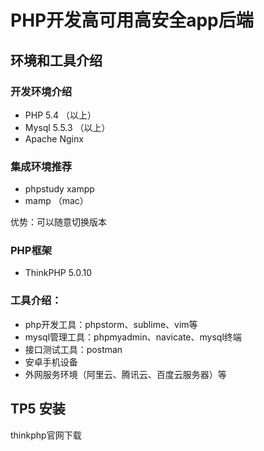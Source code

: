 # PHP开发高可用高安全app后端

## 环境和工具介绍

### 开发环境介绍

- PHP 5.4 （以上）
- Mysql 5.5.3 （以上）
- Apache Nginx

### 集成环境推荐

- phpstudy xampp
- mamp （mac）

优势：可以随意切换版本

### PHP框架

- ThinkPHP 5.0.10

### 工具介绍：

- php开发工具：phpstorm、sublime、vim等
- mysql管理工具：phpmyadmin、navicate、mysql终端
- 接口测试工具：postman 
- 安卓手机设备
- 外网服务环境（阿里云、腾讯云、百度云服务器）等

## TP5 安装

thinkphp官网下载










